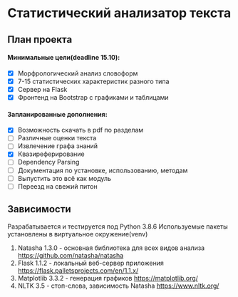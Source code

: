 # Статистический анализатор текста

## План проекта

#### Минимальные цели(deadline 15.10):

- [x] Морфрологический анализ словоформ
- [x] 7-15 статистических характеристик разного типа
- [x] Сервер на Flask
- [x] Фронтенд на Bootstrap с графиками и таблицами

#### Запланированные дополнения:

- [x] Возможность скачать в pdf по разделам
- [ ] Различные оценки текста
- [ ] Извлечение графа знаний
- [x] Квазиреферирование
- [ ] Dependency Parsing
- [ ] Документация по установке, использованию, методам
- [ ] Выпустить это всё как модуль
- [ ] Переезд на свежий питон

## Зависимости

Разрабатывается и тестируется под Python 3.8.6
Используемые пакеты установлены в виртуальное окружение(venv)

1. Natasha 1.3.0 - основная библиотека для всех видов анализа
   <https://github.com/natasha/natasha>
2. Flask 1.1.2 - локальный веб-сервер приложения
   <https://flask.palletsprojects.com/en/1.1.x/>
3. Matplotlib 3.3.2 - генерация графиков
   <https://matplotlib.org/>
4. NLTK 3.5 - стоп-слова, зависимость Natasha
   <https://www.nltk.org/>
